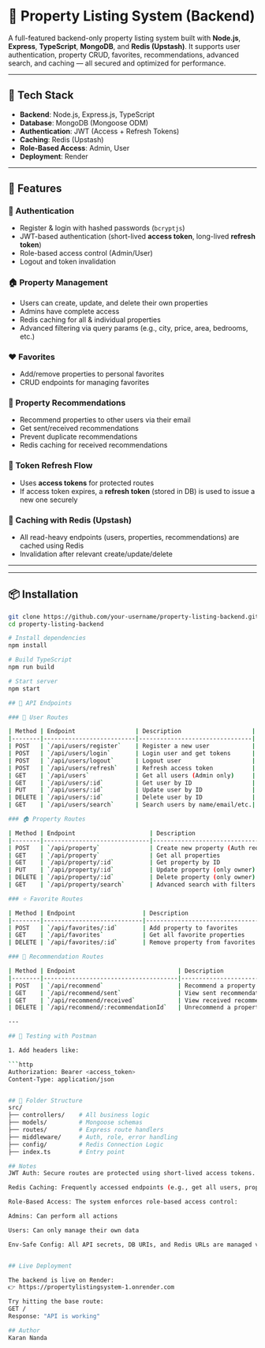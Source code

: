 # 🏡 Property Listing System (Backend)

A full-featured backend-only property listing system built with **Node.js**, **Express**, **TypeScript**, **MongoDB**, and **Redis (Upstash)**. It supports user authentication, property CRUD, favorites, recommendations, advanced search, and caching — all secured and optimized for performance.

---

## 🔧 Tech Stack

- **Backend**: Node.js, Express.js, TypeScript
- **Database**: MongoDB (Mongoose ODM)
- **Authentication**: JWT (Access + Refresh Tokens)
- **Caching**: Redis (Upstash)
- **Role-Based Access**: Admin, User
- **Deployment**: Render

---

## 🌟 Features

### 🔐 Authentication
- Register & login with hashed passwords (`bcryptjs`)
- JWT-based authentication (short-lived **access token**, long-lived **refresh token**)
- Role-based access control (Admin/User)
- Logout and token invalidation

### 🏠 Property Management
- Users can create, update, and delete their own properties
- Admins have complete access
- Redis caching for all & individual properties
- Advanced filtering via query params (e.g., city, price, area, bedrooms, etc.)

### ❤️ Favorites
- Add/remove properties to personal favorites
- CRUD endpoints for managing favorites

### 💌 Property Recommendations
- Recommend properties to other users via their email
- Get sent/received recommendations
- Prevent duplicate recommendations
- Redis caching for received recommendations

### 🔄 Token Refresh Flow
- Uses **access tokens** for protected routes
- If access token expires, a **refresh token** (stored in DB) is used to issue a new one securely

### 🚀 Caching with Redis (Upstash)
- All read-heavy endpoints (users, properties, recommendations) are cached using Redis
- Invalidation after relevant create/update/delete

---


---

## 📦 Installation

```bash
git clone https://github.com/your-username/property-listing-backend.git
cd property-listing-backend

# Install dependencies
npm install

# Build TypeScript
npm run build

# Start server
npm start

## 📡 API Endpoints

### 👤 User Routes

| Method | Endpoint                 | Description                    |
|--------|--------------------------|--------------------------------|
| POST   | `/api/users/register`    | Register a new user            |
| POST   | `/api/users/login`       | Login user and get tokens      |
| POST   | `/api/users/logout`      | Logout user                    |
| POST   | `/api/users/refresh`     | Refresh access token           |
| GET    | `/api/users`             | Get all users (Admin only)     |
| GET    | `/api/users/:id`         | Get user by ID                 |
| PUT    | `/api/users/:id`         | Update user by ID              |
| DELETE | `/api/users/:id`         | Delete user by ID              |
| GET    | `/api/users/search`      | Search users by name/email/etc.|

### 🏠 Property Routes

| Method | Endpoint                     | Description                         |
|--------|------------------------------|-------------------------------------|
| POST   | `/api/property`              | Create new property (Auth required) |
| GET    | `/api/property`              | Get all properties                  |
| GET    | `/api/property/:id`          | Get property by ID                  |
| PUT    | `/api/property/:id`          | Update property (only owner)        |
| DELETE | `/api/property/:id`          | Delete property (only owner)        |
| GET    | `/api/property/search`       | Advanced search with filters        |

### ⭐ Favorite Routes

| Method | Endpoint                   | Description                     |
|--------|----------------------------|---------------------------------|
| POST   | `/api/favorites/:id`       | Add property to favorites       |
| GET    | `/api/favorites`           | Get all favorite properties     |
| DELETE | `/api/favorites/:id`       | Remove property from favorites  |

### 📨 Recommendation Routes

| Method | Endpoint                             | Description                             |
|--------|--------------------------------------|-----------------------------------------|
| POST   | `/api/recommend`                     | Recommend a property to another user    |
| GET    | `/api/recommend/sent`                | View sent recommendations               |
| GET    | `/api/recommend/received`            | View received recommendations           |
| DELETE | `/api/recommend/:recommendationId`   | Unrecommend a property                  |

---

## 🧪 Testing with Postman

1. Add headers like:

```http
Authorization: Bearer <access_token>
Content-Type: application/json


## 🧪 Folder Structure
src/
├── controllers/    # All business logic
├── models/         # Mongoose schemas
├── routes/         # Express route handlers
├── middleware/     # Auth, role, error handling
├── config/         # Redis Connection Logic
├── index.ts        # Entry point

## Notes
JWT Auth: Secure routes are protected using short-lived access tokens. Refresh tokens are stored securely in the DB and used to generate new access tokens without re-logging in.

Redis Caching: Frequently accessed endpoints (e.g., get all users, properties, or recommendations) are cached in Redis to improve performance and reduce DB load.

Role-Based Access: The system enforces role-based access control:

Admins: Can perform all actions

Users: Can only manage their own data

Env-Safe Config: All API secrets, DB URIs, and Redis URLs are managed via environment variables and not exposed in the codebase.


## Live Deployment

The backend is live on Render:
👉 https://propertylistingsystem-1.onrender.com

Try hitting the base route:
GET /
Response: "API is working"

## Author
Karan Nanda
